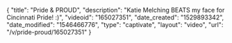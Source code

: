 {
    "title": "Pride & PROUD",
    "description": "Katie Melching BEATS my face for Cincinnati Pride! :)",
    "videoid": "165027351",
    "date_created": "1529893342",
    "date_modified": "1546466776",
    "type": "captivate",
    "layout": "video",
    "url": "\/v\/pride-proud\/165027351"
}